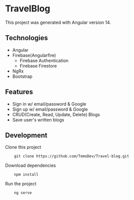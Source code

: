 # TravelBlog

This project was generated with Angular version 14.

## Technologies
- Angular
- Firebase(Angularfire)
    - Firebase Authentication
    - Firebase Firestore
- NgRx
- Bootstrap

## Features
- Sign in w/ email/password & Google 
- Sign up w/ email/password & Google
- CRUD(Create, Read, Update, Delete) Blogs
- Save user's written blogs

## Development

Clone this project

```
    git clone https://github.com/TemoDev/Travel-blog.git
```

Download dependencies

```
    npm install
```

Run the project

```
    ng serve
```
